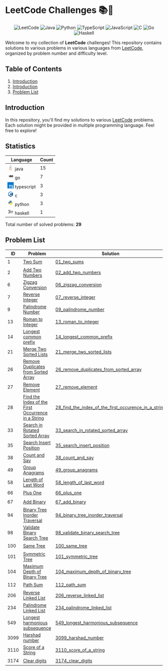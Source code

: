 # LeetCode Challenges 📚🚀
<div align="center">
  <img src="https://img.shields.io/badge/-LeetCode-FFA116?logo=LeetCode&logoColor=black" alt="LeetCode">
  <img src="https://img.shields.io/badge/Java-ED8B00?logo=openjdk&logoColor=white" alt="Java">
  <img src="https://img.shields.io/badge/Python-blue?logo=python&logoColor=white" alt="Python">  
  <img src="https://img.shields.io/badge/TypeScript-blue?logo=typescript&logoColor=white" alt="TypeScript">
  <img src="https://img.shields.io/badge/JavaScript-yellow?logo=javascript&logoColor=white" alt="JavaScript">
  <img src="https://img.shields.io/badge/c-%2300599C.svg?logo=c&logoColor=white" alt="C">
  <img src="https://img.shields.io/badge/Go-blue?logo=go&logoColor=white" alt="Go">
  <img src="https://img.shields.io/badge/Haskell-5e5086?logo=haskell&logoColor=white" alt="Haskell">
</div>

Welcome to my collection of **LeetCode** challenges! This repository contains solutions to various problems in various languages from [LeetCode](https://leetcode.com/), organized by problem number and difficulty level.
## Table of Contents

1. [Introduction](#introduction)
2. [Introduction](#statistics)
3. [Problem List](#problem-list)

## Introduction

In this repository, you'll find my solutions to various [LeetCode](https://leetcode.com) problems. Each solution might be provided in multiple programming language. Feel free to explore!

## Statistics

| Language | Count |
|----------|-------|
| <img src="https://raw.githubusercontent.com/github/explore/main/topics/java/java.png" alt="java logo" width="20"> java | 15 |
| <img src="https://raw.githubusercontent.com/github/explore/main/topics/go/go.png" alt="go logo" width="20"> go | 7 |
| <img src="https://raw.githubusercontent.com/github/explore/main/topics/typescript/typescript.png" alt="typescript logo" width="20"> typescript | 3 |
| <img src="https://raw.githubusercontent.com/github/explore/main/topics/c/c.png" alt="c logo" width="20"> c | 3 |
| <img src="https://raw.githubusercontent.com/github/explore/main/topics/python/python.png" alt="python logo" width="20"> python | 3 |
| <img src="https://raw.githubusercontent.com/github/explore/main/topics/haskell/haskell.png" alt="haskell logo" width="20"> haskell | 1 |

Total number of solved problems: **29**

## Problem List

| ID  | Problem                                     | Solution                            | Difficulty | Languages |
|-----|---------------------------------------------|-------------------------------------|------------|-----------|
| 1   | [Two Sum](https://leetcode.com/problems/two-sum) | [01_two_sums](01_two_sums) | ![Easy](https://img.shields.io/badge/-Easy-brightgreen) | [<img src="https://raw.githubusercontent.com/github/explore/main/topics/java/java.png" alt="Java Logo" width="20">](01_two_sums/java/Solution.java) [<img src="https://raw.githubusercontent.com/github/explore/main/topics/python/python.png" alt="Python Logo" width="20">](01_two_sums/python/solution.py) |
| 2   | [Add Two Numbers](https://leetcode.com/problems/add-two-numbers) | [02_add_two_numbers](02_add_two_numbers) | ![Medium](https://img.shields.io/badge/-Medium-orange) | [<img src="https://raw.githubusercontent.com/github/explore/main/topics/java/java.png" alt="Java Logo" width="20">](02_add_two_numbers/java/Solution.java) |
| 6   | [Zigzag Conversion](https://leetcode.com/problems/zigzag-conversion) | [06_zigzag_conversion](06_zigzag_conversion) | ![Medium](https://img.shields.io/badge/-Medium-orange) | [<img src="https://raw.githubusercontent.com/github/explore/main/topics/java/java.png" alt="Java Logo" width="20">](06_zigzag_conversion/java/Solution.java) |
| 7   | [Reverse Integer](https://leetcode.com/problems/reverse-integer) | [07_reverse_integer](07_reverse_integer) | ![Medium](https://img.shields.io/badge/-Medium-orange) | [<img src="https://raw.githubusercontent.com/github/explore/main/topics/go/go.png" alt="Go Logo" width="20">](07_reverse_integer/go/solution.go) |
| 9   | [Palindrome Number](https://leetcode.com/problems/palindrome-number) | [09_palindrome_number](09_palindrome_number) | ![Easy](https://img.shields.io/badge/-Easy-brightgreen) | [<img src="https://raw.githubusercontent.com/github/explore/main/topics/java/java.png" alt="Java Logo" width="20">](09_palindrome_number/java/Solution.java) |
| 13  | [Roman to Integer](https://leetcode.com/problems/roman-to-integer) | [13_roman_to_integer](13_roman_to_integer) | ![Easy](https://img.shields.io/badge/-Easy-brightgreen) | [<img src="https://raw.githubusercontent.com/github/explore/main/topics/c/c.png" alt="C Logo" width="20">](13_roman_to_integer/c/solution.c) |
| 14  | [Longest common prefix](https://leetcode.com/problems/longest-common-prefix) | [14_longest_common_prefix](14_longest_common_prefix) | ![Easy](https://img.shields.io/badge/-Easy-brightgreen) | [<img src="https://raw.githubusercontent.com/github/explore/main/topics/go/go.png" alt="Go Logo" width="20">](14_longest_common_prefix/go/solution.go) |
| 21  | [Merge Two Sorted Lists](https://leetcode.com/problems/merge-two-sorted-lists) | [21_merge_two_sorted_lists](21_merge_two_sorted_lists) | ![Easy](https://img.shields.io/badge/-Easy-brightgreen) | [<img src="https://raw.githubusercontent.com/github/explore/main/topics/c/c.png" alt="C Logo" width="20">](21_merge_two_sorted_lists/c/solution.c) |
| 26  | [Remove Duplicates from Sorted Array](https://leetcode.com/problems/remove-duplicates-from-sorted-array) |[26_remove_duplicates_from_sorted_array](26_remove_duplicates_from_sorted_array) | ![Easy](https://img.shields.io/badge/-Easy-brightgreen) | [<img src="https://raw.githubusercontent.com/github/explore/main/topics/go/go.png" alt="Go Logo" width="20">](26_remove_duplicates_from_sorted_array/go/solution.go) |
| 27  | [Remove Element](https://leetcode.com/problems/remove-element) | [27_remove_element](27_remove_element) | ![Easy](https://img.shields.io/badge/-Easy-brightgreen) | [<img src="https://raw.githubusercontent.com/github/explore/main/topics/java/java.png" alt="Java Logo" width="20">](27_remove_element/java/Solution.java) |
| 28  | [Find the Index of the First Occurrence in a String](https://leetcode.com/problems/find-the-index-of-the-first-occurrence-in-a-string) | [28_find_the_index_of_the_first_occurence_in_a_string](28_find_the_index_of_the_first_occurence_in_a_string) | ![Easy](https://img.shields.io/badge/-Easy-brightgreen) | [<img src="https://raw.githubusercontent.com/github/explore/main/topics/typescript/typescript.png" alt="Typescript Logo" width="20">](28_find_the_index_of_the_first_occurence_in_a_string/typescript/solution.ts) |
| 33  | [Search in Rotated Sorted Array](https://leetcode.com/problems/search-in-rotated-sorted-array) | [33_search_in_rotated_sorted_array](33_search_in_rotated_sorted_array) | ![Medium](https://img.shields.io/badge/-Medium-orange) | [<img src="https://raw.githubusercontent.com/github/explore/main/topics/java/java.png" alt="Java Logo" width="20">](33_search_in_rotated_sorted_array/java/Solution.java) |
| 35  | [Search Insert Position](https://leetcode.com/problems/search-insert-position) | [35_search_insert_position](35_search_insert_position) | ![Easy](https://img.shields.io/badge/-Easy-brightgreen) | [<img src="https://raw.githubusercontent.com/github/explore/main/topics/java/java.png" alt="Java Logo" width="20">](35_search_insert_position/java/Solution.java) |
| 38  | [Count and Say](https://leetcode.com/problems/count-and-say) | [38_count_and_say](38_count_and_say) | ![Medium](https://img.shields.io/badge/-Medium-orange) | [<img src="https://raw.githubusercontent.com/github/explore/main/topics/java/java.png" alt="Java Logo" width="20">](38_count_and_say/java/Solution.java) |
| 49  | [Group Anagrams](https://leetcode.com/problems/group-anagrams) | [49_group_anagrams](49_group_anagrams) | ![Medium](https://img.shields.io/badge/-Medium-orange) | [<img src="https://raw.githubusercontent.com/github/explore/main/topics/java/java.png" alt="Java Logo" width="20">](49_group_anagrams/java/Solution.java) |
| 58  | [Length of Last Word](https://leetcode.com/problems/length-of-last-word) | [58_length_of_last_word](58_length_of_last_word) | ![Easy](https://img.shields.io/badge/-Easy-brightgreen) | [<img src="https://raw.githubusercontent.com/github/explore/main/topics/python/python.png" alt="Python Logo" width="20">](58_length_of_last_word/python/solution.py) |
| 66  | [Plus One](https://leetcode.com/problems/plus-one) | [66_plus_one](66_plus_one) | ![Easy](https://img.shields.io/badge/-Easy-brightgreen) | [<img src="https://raw.githubusercontent.com/github/explore/main/topics/java/java.png" alt="Java Logo" width="20">](66_plus_one/java/Solution.java) [<img src="https://raw.githubusercontent.com/github/explore/main/topics/python/python.png" alt="Python Logo" width="20">](66_plus_one/python/solution.py) |
| 67  | [Add Binary](https://leetcode.com/problems/add-binary) | [67_add_binary](67_add_binary) | ![Easy](https://img.shields.io/badge/-Easy-brightgreen) |  [<img src="https://raw.githubusercontent.com/github/explore/main/topics/typescript/typescript.png" alt="Typescript Logo" width="20">](67_add_binary/typescript/solution.ts) |
| 94  | [Binary Tree Inorder Traversal](https://leetcode.com/problems/binary-tree-inorder-traversal) | [94_binary_tree_inorder_traversal](94_binary_tree_inorder_traversal) | ![Easy](https://img.shields.io/badge/-Easy-brightgreen) | [<img src="https://raw.githubusercontent.com/github/explore/main/topics/java/java.png" alt="Java Logo" width="20">](94_binary_tree_inorder_traversal/java/Solution.java) |
| 98  | [Validate Binary Search Tree](https://leetcode.com/problems/validate-binary-search-tree) | [98_validate_binary_search_tree](98_validate_binary_search_tree) | ![Medium](https://img.shields.io/badge/-Medium-orange) | [<img src="https://raw.githubusercontent.com/github/explore/main/topics/java/java.png" alt="Java Logo" width="20">](98_validate_binary_search_tree/java/Solution.java) |
| 100 | [Same Tree](https://leetcode.com/problems/sametree) | [100_same_tree](100_same_tree) | ![Easy](https://img.shields.io/badge/-Easy-brightgreen) | [<img src="https://raw.githubusercontent.com/github/explore/main/topics/c/c.png" alt="C Logo" width="20">](100_same_tree/c/solution.c) |
| 101 | [Symmetric Tree](https://leetcode.com/problems/symmetric-tree) | [101_symmetric_tree](101_symmetric_tree) | ![Easy](https://img.shields.io/badge/-Easy-brightgreen) | [<img src="https://raw.githubusercontent.com/github/explore/main/topics/java/java.png" alt="Java Logo" width="20">](101_symmetric_tree/java/Solution.java) |
| 104 | [Maximum Depth of Binary Tree](https://leetcode.com/problems/maximum-depth-of-binary-tree) | [104_maximum_depth_of_binary_tree](104_maximum_depth_of_binary_tree) | ![Easy](https://img.shields.io/badge/-Easy-brightgreen) | [<img src="https://raw.githubusercontent.com/github/explore/main/topics/java/java.png" alt="Java Logo" width="20">](104_maximum_depth_of_binary_tree/java/Solution.java) |
| 112 | [Path Sum](https://leetcode.com/problems/path-sum) | [112_path_sum](112_path_sum) | ![Easy](https://img.shields.io/badge/-Easy-brightgreen) | [<img src="https://raw.githubusercontent.com/github/explore/main/topics/go/go.png" alt="Go Logo" width="20">](112_path_sum/go/solution.go) |
| 206 | [Reverse Linked List](https://leetcode.com/problems/reverse-linked-list) | [206_reverse_linked_list](206_reverse_linked_list) | ![Easy](https://img.shields.io/badge/-Easy-brightgreen) | [<img src="https://raw.githubusercontent.com/github/explore/main/topics/typescript/typescript.png" alt="Typescript Logo" width="20">](206_reverse_linked_list/typescript/solution.ts) |
| 234 | [Palindrome Linked List](https://leetcode.com/problems/palindrome-linked-list) | [234_palindrome_linked_list](234_palindrome_linked_list) | ![Easy](https://img.shields.io/badge/-Easy-brightgreen) | [<img src="https://raw.githubusercontent.com/github/explore/main/topics/go/go.png" alt="Go Logo" width="20">](234_palindrome_linked_list/go/solution.go) |
| 549| [Longest harmonious subsequence](https://leetcode.com/problems/longest-harmonious-subsequence) | [549_longest_harmonious_subsequence](549_longest_harmonious_subsequence) | ![Easy](https://img.shields.io/badge/-Easy-brightgreen) | [<img src="https://raw.githubusercontent.com/github/explore/main/topics/go/go.png" alt="Go Logo" width="20">](549_longest_harmonious_subsequence/go/solution.go) |
| 3099| [Harshad number](https://leetcode.com/problems/harshad-number) | [3099_harshad_number](3099_harshad_number) | ![Easy](https://img.shields.io/badge/-Easy-brightgreen) | [<img src="https://raw.githubusercontent.com/github/explore/main/topics/go/go.png" alt="Go Logo" width="20">](3099_harshad_number/go/solution.go) |
| 3110| [Score of a String](https://leetcode.com/problems/score-of-a-string) | [3110_score_of_a_string](3110_score_of_a_string) | ![Easy](https://img.shields.io/badge/-Easy-brightgreen) | [<img src="https://raw.githubusercontent.com/github/explore/main/topics/java/java.png" alt="Java Logo" width="20">](3110_score_of_a_string/java/Solution.java) [<img src="https://raw.githubusercontent.com/github/explore/main/topics/haskell/haskell.png" alt="Haskell Logo" width="20">](3110_score_of_a_string/haskell/solution.hs) |
| 3174| [Clear digits](https://leetcode.com/problems/clear-digits) | [3174_clear_digits](3174_clear_digits) | ![Easy](https://img.shields.io/badge/-Easy-brightgreen) | [<img src="https://raw.githubusercontent.com/github/explore/main/topics/java/java.png" alt="Java Logo" width="20">](3174_clear_digits/java/Solution.java) |
